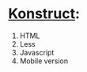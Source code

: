 # [Konstruct](https://svetrima.github.io/portfolio/konstruct/):
1. HTML
1. Less
1. Javascript
1. Mobile version

